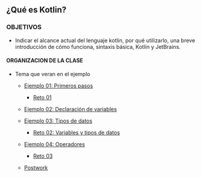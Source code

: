 ## ¿Qué es Kotlin?

### OBJETIVOS 

- Indicar el alcance actual del lenguaje kotlin, por qué  utilizarlo, una breve introducción de cómo funciona, sintaxis básica, Kotlin y JetBrains.

#### ORGANIZACION DE LA CLASE 

- Tema que veran en el ejemplo

	- [Ejemplo 01: Primeros pasos](Ejemplo-01)
		- [Reto 01](Reto-01)
	
	- [Ejemplo 02: Declaración de variables](Ejemplo-02)
	
	- [Ejemplo 03: Tipos de datos](Ejemplo-03)
		- [Reto 02: Variables y tipos de datos](Reto-02)
	
	- [Ejemplo 04: Operadores](Ejemplo-04)
		- [Reto 03](Reto-03)
	
	- [Postwork](Postwork)

